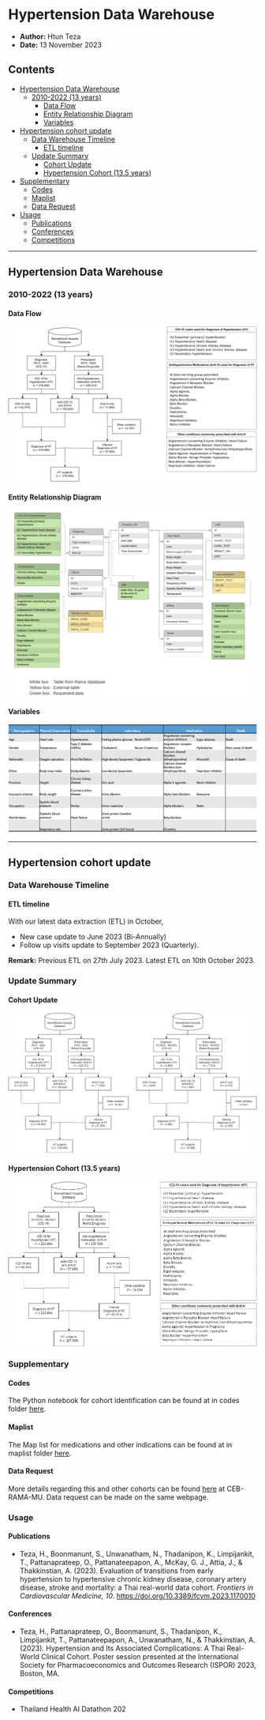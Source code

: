 # Hypertension Data Warehouse

- **Author:** Htun Teza
- **Date:** 13 November 2023

## Contents
- [Hypertension Data Warehouse](#hypertension-data-warehouse)
  - [2010-2022 (13 years)](#2010-2022-13-years)
    - [Data Flow](#data-flow)
    - [Entity Relationship Diagram](#entity-relationship-diagram)
    - [Variables](#variables)
- [Hypertension cohort update](#hypertension-cohort-update)
  - [Data Warehouse Timeline](#data-warehouse-timeline)
    - [ETL timeline](#etl-timeline)
  - [Update Summary](#update-summary)
    - [Cohort Update](#cohort-update)
    - [Hypertension Cohort (13.5 years)](#hypertension-cohort-135-years)
- [Supplementary](#supplementary)
    - [Codes](#codes)
    - [Maplist](#codes)
    - [Data Request](#data-request) 
- [Usage](#usage)
    - [Publications](#publications)
    - [Conferences](#conferences)
    - [Competitions](#competitions)
---

## Hypertension Data Warehouse

### 2010-2022 (13 years)

#### Data Flow

![Data Flow](images/dataflow/2010_2022.png)

#### Entity Relationship Diagram

![Entity Relationship Diagram](images/dataflow/ERD_2010_2022.png)

#### Variables

![Variables](images/dataflow/variables_2010_2022.png)

---

## Hypertension cohort update

### Data Warehouse Timeline

#### ETL timeline

With our latest data extraction (ETL) in October,

- New case update to June 2023 (Bi-Annually)
- Follow up visits update to September 2023 (Quarterly).

**Remark:** Previous ETL on 27th July 2023. Latest ETL on 10th October 2023.

### Update Summary

#### Cohort Update

![Cohort Update](images/dataflow/update_202306.png)

#### Hypertension Cohort (13.5 years)

![Hypertension Cohort](images/dataflow/2010_202306.png)

### Supplementary

#### Codes
The Python notebook for cohort identification can be found at in codes folder [here](codes/cohort_identification.ipynb).

#### Maplist
The Map list for medications and other indications can be found at in maplist folder [here](maplist/cohort_anti_HT.xlsx).

#### Data Request
More details regarding this and other cohorts can be found [here](https://www.rama.mahidol.ac.th/ceb/CEBdatawarehouse/Data/HT) at CEB-RAMA-MU. Data request can be made on the same webpage.

### Usage

#### Publications
- Teza, H., Boonmanunt, S., Unwanatham, N., Thadanipon, K., Limpijankit, T., Pattanaprateep, O., Pattanateepapon, A., McKay, G. J., Attia, J., & Thakkinstian, A. (2023). Evaluation of transitions from early hypertension to hypertensive chronic kidney disease, coronary artery disease, stroke and mortality: a Thai real-world data cohort. *Frontiers in Cardiovascular Medicine, 10*. https://doi.org/10.3389/fcvm.2023.1170010

#### Conferences
- Teza, H., Pattanaprateep, O., Boonmanunt, S., Thadanipon, K., Limpijankit, T., Pattanateepapon, A., Unwanatham, N., & Thakkinstian, A. (2023). Hypertension and Its Associated Complications: A Thai Real-World Clinical Cohort. Poster session presented at the International Society for Pharmacoeconomics and Outcomes Research (ISPOR) 2023, Boston, MA.

#### Competitions
- Thailand Health AI Datathon 202
